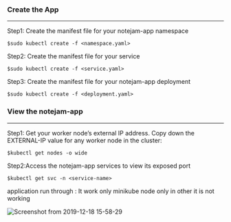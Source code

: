 
### Create the App
***
Step1: Create the manifest file for your notejam-app namespace
```
$sudo kubectl create -f <namespace.yaml>
```

Step2: Create the manifest file for your service
```
$sudo kubectl create -f <service.yaml>
```

Step3: Create the manifest file for your notejam-app deployment
```
$sudo kubectl create -f <deployment.yaml> 
```

### View the notejam-app
***
Step1: Get your worker node’s external IP address. Copy down the EXTERNAL-IP value for any worker node in the cluster:
```
$kubectl get nodes -o wide
```

Step2:Access the notejam-app services to view its exposed port 
```
$kubectl get svc -n <service-name>
```
application run through <clusterIP>:<port>
 It work only minikube node only in other it is not working 

![Screenshot from 2019-12-18 15-58-29](https://user-images.githubusercontent.com/54974563/71540861-1b5a3d80-2976-11ea-9a79-475ef3a3f313.png)

